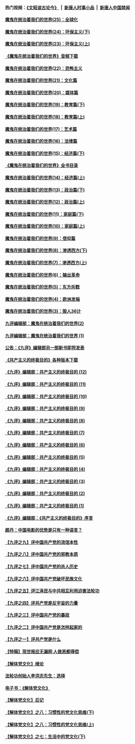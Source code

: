 #### 热门视频：[《文昭谈古论今》](https://github.com/gfw-breaker/wenzhao/blob/master/README.md?t=10241833) &nbsp;|&nbsp; [新唐人时事小品](https://github.com/gfw-breaker/ntdtv-comedy/blob/master/README.md?t=10241833) &nbsp;|&nbsp; [新唐人中国禁闻](https://github.com/gfw-breaker/ntdtv-news/blob/master/README.md?t=10241833)

#### [魔鬼在统治着我们的世界(25)：全球化](../pages/nsc422/n10788205.md?t=10241833) 

#### [魔鬼在统治着我们的世界(24)：环保主义(下)](../pages/nsc422/n10695307.md?t=10241833) 

#### [魔鬼在统治着我们的世界(23)：环保主义(上)](../pages/nsc422/n10688613.md?t=10241833) 

#### [《魔鬼在统治着我们的世界》音频下载](../pages/nsc422/n10635553.md?t=10241833) 

#### [魔鬼在统治着我们的世界(22)：恐怖主义](../pages/nsc422/n10614727.md?t=10241833) 

#### [魔鬼在统治着我们的世界(21)：文化篇](../pages/nsc422/n10597706.md?t=10241833) 

#### [魔鬼在统治着我们的世界(20)：媒体篇](../pages/nsc422/n10586579.md?t=10241833) 

#### [魔鬼在统治着我们的世界(19)：教育篇(下)](../pages/nsc422/n10564808.md?t=10241833) 

#### [魔鬼在统治着我们的世界(18)：教育篇(上)](../pages/nsc422/n10526970.md?t=10241833) 

#### [魔鬼在统治着我们的世界(17)：艺术篇](../pages/nsc422/n10499093.md?t=10241833) 

#### [魔鬼在统治着我们的世界(16)：法律篇](../pages/nsc422/n10485969.md?t=10241833) 

#### [魔鬼在统治着我们的世界(15)：经济篇(下)](../pages/nsc422/n10469975.md?t=10241833) 

#### [《魔鬼在统治着我们的世界》全书目录](../pages/nsc422/n10464261.md?t=10241833) 

#### [魔鬼在统治着我们的世界(14)：经济篇(上)](../pages/nsc422/n10457370.md?t=10241833) 

#### [魔鬼在统治着我们的世界(13)：政治篇(下)](../pages/nsc422/n10448270.md?t=10241833) 

#### [魔鬼在统治着我们的世界(12)：政治篇(上)](../pages/nsc422/n10444576.md?t=10241833) 

#### [魔鬼在统治着我们的世界(11)：家庭篇(下)](../pages/nsc422/n10440961.md?t=10241833) 

#### [魔鬼在统治着我们的世界(10)：家庭篇(上)](../pages/nsc422/n10435448.md?t=10241833) 

#### [魔鬼在统治着我们的世界(9)：信仰篇](../pages/nsc422/n10432159.md?t=10241833) 

#### [魔鬼在统治着我们的世界(8)：渗透西方(下)](../pages/nsc422/n10429603.md?t=10241833) 

#### [魔鬼在统治着我们的世界(7)：渗透西方(上)](../pages/nsc422/n10426013.md?t=10241833) 

#### [魔鬼在统治着我们的世界(6)：输出革命](../pages/nsc422/n10421536.md?t=10241833) 

#### [魔鬼在统治着我们的世界(5)：东方杀戮](../pages/nsc422/n10417707.md?t=10241833) 

#### [魔鬼在统治着我们的世界(4)：欧洲发端](../pages/nsc422/n10414890.md?t=10241833) 

#### [魔鬼在统治着我们的世界(3)：毁人36计](../pages/nsc422/n10411583.md?t=10241833) 

#### [九评编辑部：魔鬼在统治着我们的世界(2)](../pages/nsc422/n10410036.md?t=10241833) 

#### [九评编辑部：魔鬼在统治着我们的世界 (1)](../pages/nsc422/n10406825.md?t=10241833) 

#### [公告：《九评》编辑部另一部新书即将发表](../pages/nsc422/n10405104.md?t=10241833) 

#### [《共产主义的终极目的》各种版本下载](../pages/nsc422/n10022138.md?t=10241833) 

#### [《九评》编辑部：共产主义的终极目的 (12)](../pages/nsc422/n9933272.md?t=10241833) 

#### [《九评》编辑部：共产主义的终极目的 (11)](../pages/nsc422/n9924973.md?t=10241833) 

#### [《九评》编辑部：共产主义的终极目的 (10)](../pages/nsc422/n9920883.md?t=10241833) 

#### [《九评》编辑部：共产主义的终极目的 (9)](../pages/nsc422/n9916363.md?t=10241833) 

#### [《九评》编辑部：共产主义的终极目的 (8)](../pages/nsc422/n9912488.md?t=10241833) 

#### [《九评》编辑部：共产主义的终极目的 (7)](../pages/nsc422/n9901176.md?t=10241833) 

#### [《九评》编辑部：共产主义的终极目的 (6)](../pages/nsc422/n9899359.md?t=10241833) 

#### [《九评》编辑部：共产主义的终极目的 (5)](../pages/nsc422/n9893174.md?t=10241833) 

#### [《九评》编辑部：共产主义的终极目的 (4)](../pages/nsc422/n9891246.md?t=10241833) 

#### [《九评》编辑部：共产主义的终极目的 (3)](../pages/nsc422/n9879879.md?t=10241833) 

#### [《九评》编辑部：共产主义的终极目的 (2)](../pages/nsc422/n9876205.md?t=10241833) 

#### [《九评》编辑部：共产主义的终极目的 (1)](../pages/nsc422/n9865857.md?t=10241833) 

#### [《九评》编辑部：《共产主义的终极目的》序言](../pages/nsc422/n9862666.md?t=10241833) 

#### [颜丹：中国电影的优势是只有一种语言？](../pages/nsc422/n9583062.md?t=10241833) 

#### [【九评之九】评中国共产党的流氓本性](../pages/nsc422/n737542.md?t=10241833) 

#### [【九评之八】评中国共产党的邪教本质](../pages/nsc422/n735942.md?t=10241833) 

#### [【九评之七】评中国共产党的杀人历史](../pages/nsc422/n733806.md?t=10241833) 

#### [【九评之六】评中国共产党破坏民族文化](../pages/nsc422/n731667.md?t=10241833) 

#### [【九评之五】评江泽民与中共相互利用迫害法轮功](../pages/nsc422/n730058.md?t=10241833) 

#### [【九评之四】评共产党是反宇宙的力量](../pages/nsc422/n727814.md?t=10241833) 

#### [【九评之三】评中国共产党的暴政](../pages/nsc422/n725597.md?t=10241833) 

#### [【九评之二】评中国共产党是怎样起家的](../pages/nsc422/n723946.md?t=10241833) 

#### [【九评之一】评共产党是什么](../pages/nsc422/n722529.md?t=10241833) 

#### [【特稿】现世报应无漏网 人做恶都得偿](../pages/nsc422/n4215167.md?t=10241833) 

#### [【解体党文化】绪论](../pages/nsc422/n1449356.md?t=10241833) 

#### [法轮功创始人李洪志先生：选择](../pages/nsc422/n3580738.md?t=10241833) 

#### [电子书：《解体党文化》](../pages/nsc422/n1573484.md?t=10241833) 

#### [【解体党文化】后记](../pages/nsc422/n1531999.md?t=10241833) 

#### [【解体党文化】之八：习惯性的党文化思维(下)](../pages/nsc422/n1526477.md?t=10241833) 

#### [【解体党文化】之八：习惯性的党文化思维(上)](../pages/nsc422/n1520631.md?t=10241833) 

#### [【解体党文化】之七：生活中的党文化(下)](../pages/nsc422/n1513446.md?t=10241833) 

